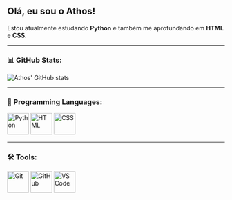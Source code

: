 ## Olá, eu sou o Athos!  

Estou atualmente estudando **Python** e também me aprofundando em **HTML** e **CSS**.  

---

### 📊 GitHub Stats:
![Athos' GitHub stats](https://github-readme-stats.vercel.app/api?username=athosbds&show_icons=true&theme=dark)  

---

### 🔧 Programming Languages:
<img src="https://cdn.jsdelivr.net/gh/devicons/devicon/icons/python/python-original.svg" alt="Python" width="50"/>  <img src="https://cdn.jsdelivr.net/gh/devicons/devicon/icons/html5/html5-original.svg" alt="HTML" width="50"/>  <img src="https://cdn.jsdelivr.net/gh/devicons/devicon/icons/css3/css3-original.svg" alt="CSS" width="50"/>  
  

---

### 🛠️ Tools:
<img src="https://cdn.jsdelivr.net/gh/devicons/devicon/icons/git/git-original.svg" alt="Git" width="50"/>   <img src="https://cdn.jsdelivr.net/gh/devicons/devicon/icons/github/github-original.svg" alt="GitHub" width="50"/>  <img src="https://cdn.jsdelivr.net/gh/devicons/devicon/icons/vscode/vscode-original.svg" alt="VS Code" width="50"/>  
